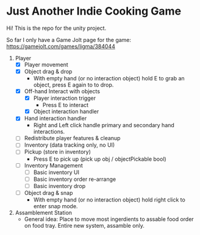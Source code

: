 # Just Another Indie Cooking Game

Hi!
This is the repo for the unity project.

So far I only have a Game Jolt page for the game:
https://gamejolt.com/games/ligma/384044

1. Player
   - [X] Player movement
   - [X] Object drag & drop
      - With empty hand (or no interaction object) hold E to grab an object, press E again to to drop.
   - [X] Off-hand Interact with objects
      - [X] Player interaction trigger
         - Press E to interact
      - [X] Object interaction handler
   - [X] Hand interaction handler
      - Right and Left click handle primary and secondary hand interactions.
   - [ ] Redistribute player features & cleanup
   - [ ] Inventory (data tracking only, no UI)
   - [ ] Pickup (store in inventory)
      - Press E to pick up (pick up obj / objectPickable bool)
   - [ ] Inventory Management
      - [ ] Basic inventory UI
      - [ ] Basic inventory order re-arrange
      - [ ] Basic inventory drop
   - [ ] Object drag & snap
      - With empty hand (or no interaction object) hold right click to enter snap mode.
2. Assamblement Station
   - General idea: Place to move most ingerdients to assable food order on food tray. Entire new system, assamble only.
